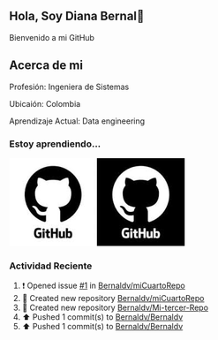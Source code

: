 ## Hola, Soy Diana Bernal👋

 Bienvenido a  mi GitHub

## Acerca de mi

Profesión: Ingeniera de Sistemas

Ubicaión: Colombia 

Aprendizaje Actual: Data engineering

### Estoy aprendiendo...

<img src="./assets/github.png"/>


### Actividad Reciente
<!--RECENT_ACTIVITY:start-->
1. ❗️ Opened issue [#1](https://github.com/Bernaldv/miCuartoRepo/issues/1) in [Bernaldv/miCuartoRepo](https://github.com/Bernaldv/miCuartoRepo)<br>
2. 📔 Created new repository [Bernaldv/miCuartoRepo](https://github.com/Bernaldv/miCuartoRepo)<br>
3. 📔 Created new repository [Bernaldv/Mi-tercer-Repo](https://github.com/Bernaldv/Mi-tercer-Repo)<br>
4. ⬆️ Pushed 1 commit(s) to [Bernaldv/Bernaldv](https://github.com/Bernaldv/Bernaldv)<br>
5. ⬆️ Pushed 1 commit(s) to [Bernaldv/Bernaldv](https://github.com/Bernaldv/Bernaldv)<br>
<!--RECENT_ACTIVITY:end-->
<!--RECENT_ACTIVITY:last_update_end-->
